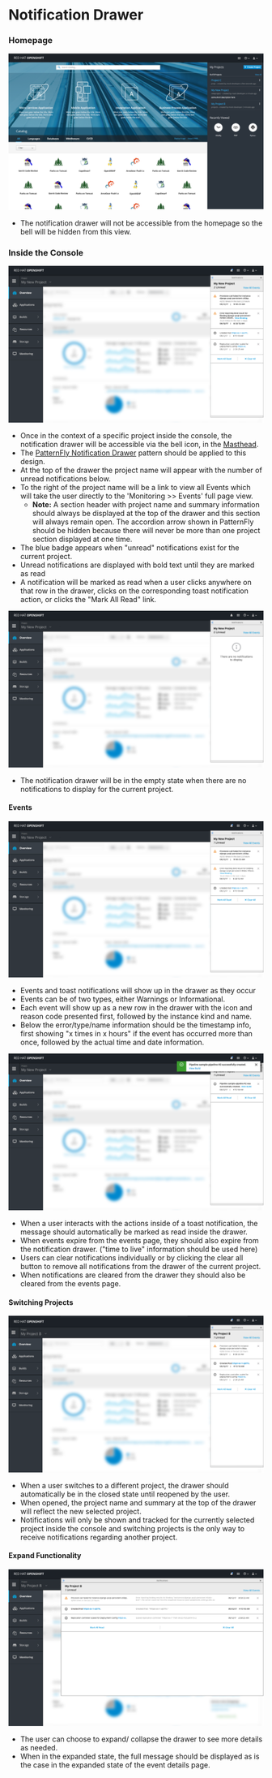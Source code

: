 # Notification Drawer

### Homepage
![Notifications](img/Phase1-01.png)

- The notification drawer will not be accessible from the homepage so the bell will be hidden from this view.

### Inside the Console

![Notifications 2](img/Phase1-03.png)
- Once in the context of a specific project inside the console, the notification drawer will be accessible via the bell icon, in the  [Masthead](http://openshift.github.io/openshift-origin-design/web-console/4-patterns/masthead).
- The [PatternFly Notification Drawer](http://www.patternfly.org/pattern-library/communication/notification-drawer/) pattern should be applied to this design.
- At the top of the drawer the project name will appear with the number of unread notifications below.
- To the right of the project name will be a link to view all Events which will take the user directly to the 'Monitoring >> Events' full page view.
  - **Note:** A section header with project name and summary information should always be displayed at the top of the drawer and this section will always remain open. The accordion arrow shown in PatternFly should be hidden because there will never be more than one project section displayed at one time.
- The blue badge appears when "unread" notifications exist for the current project.
- Unread notifications are displayed with bold text until they are marked as read
- A notification will be marked as read when a user clicks anywhere on that row in the drawer, clicks on the corresponding toast notification action, or clicks the "Mark All Read" link.

![Notifications 3](img/Phase1-06.png)

- The notification drawer will be in the empty state when there are no notifications to display for the current project.

#### Events

![Notifications 4](img/Phase1-05.png)

- Events and toast notifications will show up in the drawer as they occur
- Events can be of two types, either Warnings or Informational.
- Each event will show up as a new row in the drawer with the icon and reason code presented first, followed by the instance kind and name.  
- Below the error/type/name information should be the timestamp info, first showing "x times in x hours" if the event has occurred more than once, followed by the actual time and date information.

![Notifications 5](img/Phase1-07.png)

- When a user interacts with the actions inside of a toast notification, the message should automatically be marked as read inside the drawer.
- When events expire from the events page, they should also expire from the notification drawer. ("time to live" information should be used here)
- Users can clear notifications individually or by clicking the clear all button to remove all notifications from the drawer of the current project.
- When notifications are cleared from the drawer they should also be cleared from the events page.

#### Switching Projects

![Notifications6](img/Phase1-10.png)

- When a user switches to a different project, the drawer should automatically be in the closed state until reopened by the user.
- When opened, the project name and summary at the top of the drawer will reflect the new selected project.
- Notifications will only be shown and tracked for the currently selected project inside the console and switching projects is the only way to receive notifications regarding another project.


#### Expand Functionality  

![Notifications6](img/Phase1-11.png)

- The user can choose to expand/ collapse the drawer to see more details as needed.
- When in the expanded state, the full message should be displayed as is the case in the expanded state of the event details page.
